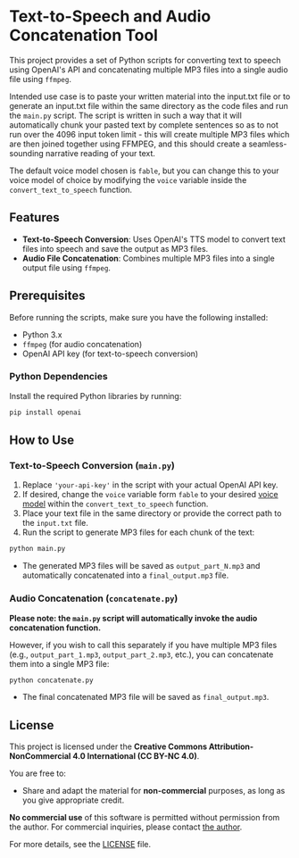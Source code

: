 # Text-to-Speech and Audio Concatenation Tool

This project provides a set of Python scripts for converting text to speech using OpenAI's API and concatenating multiple MP3 files into a single audio file using `ffmpeg`.

Intended use case is to paste your written material into the input.txt file or to generate an input.txt file within the same directory as the code files and run the `main.py` script. The script is written in such a way that it will automatically chunk your pasted text by complete sentences so as to not run over the 4096 input token limit - this will create multiple MP3 files which are then joined together using FFMPEG, and this should create a seamless-sounding narrative reading of your text.

The default voice model chosen is `fable`, but you can change this to your voice model of choice by modifying the `voice` variable inside the `convert_text_to_speech` function.

## Features

- **Text-to-Speech Conversion**: Uses OpenAI's TTS model to convert text files into speech and save the output as MP3 files.
- **Audio File Concatenation**: Combines multiple MP3 files into a single output file using `ffmpeg`.

## Prerequisites

Before running the scripts, make sure you have the following installed:

- Python 3.x
- `ffmpeg` (for audio concatenation)
- OpenAI API key (for text-to-speech conversion)

### Python Dependencies

Install the required Python libraries by running:

```bash
pip install openai
```

## How to Use

### Text-to-Speech Conversion (`main.py`)

1. Replace `'your-api-key'` in the script with your actual OpenAI API key.
2. If desired, change the `voice` variable form `fable` to your desired [voice model](https://platform.openai.com/docs/guides/text-to-speech/voice-options) within the `convert_text_to_speech` function.
3. Place your text file in the same directory or provide the correct path to the `input.txt` file.
4. Run the script to generate MP3 files for each chunk of the text:

```bash
python main.py
```

- The generated MP3 files will be saved as `output_part_N.mp3` and automatically concatenated into a `final_output.mp3` file.

### Audio Concatenation (`concatenate.py`)

**Please note: the `main.py` script will automatically invoke the audio concatenation function.**

However, if you wish to call this separately if you have multiple MP3 files (e.g., `output_part_1.mp3`, `output_part_2.mp3`, etc.), you can concatenate them into a single MP3 file:

```bash
python concatenate.py
```

- The final concatenated MP3 file will be saved as `final_output.mp3`.

## License

This project is licensed under the **Creative Commons Attribution-NonCommercial 4.0 International (CC BY-NC 4.0)**.

You are free to:
- Share and adapt the material for **non-commercial** purposes, as long as you give appropriate credit.

**No commercial use** of this software is permitted without permission from the author. For commercial inquiries, please contact [the author](mailto:barzin@duck.com).

For more details, see the [LICENSE](LICENSE) file.
